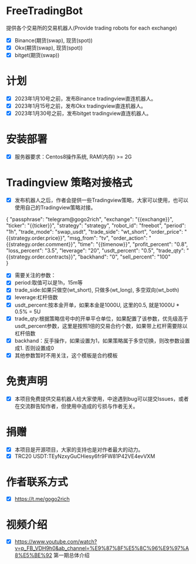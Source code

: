 # FreeTradingBot
提供各个交易所的交易机器人(Provide trading robots for each exchange)
- [x] Binance(期货(swap), 现货(spot))
- [x] Okx(期货(swap), 现货(spot))
- [x] bitget(期货(swap))

# 计划
- [x] 2023年1月10号之前，发布Binance tradingview直连机器人。
- [x] 2023年1月15号之前，发布Okx tradingview直连机器人。
- [x] 2023年1月30号之前，发布bitget tradingview直连机器人。
 
# 安装部署
- [x] 服务器要求：Centos8操作系统, RAM(内存) >= 2G
 
# Tradingview 策略对接格式
- [x] 发布机器人之后，作者会提供一些Tradingview策略，大家可以使用，也可以使用自己的Tradingview策略对接。

{
	"passphrase": "telegram@gogo2rich",
	"exchange": "{{exchange}}",
    "ticker": "{{ticker}}",
	"strategy": "strategy",
	"robot_id": "freebot",
	"period": "1h",
	"trade_mode": "swap_usdt",
	"trade_side": "wt_short",
	"order_price": "{{strategy.order.price}}",
	"msg_from": "tv",
	"order_action": "{{strategy.order.comment}}",
    "time": "{{timenow}}",
	"profit_percent": "0.8",
	"loss_percent": "3.5",
    "leverage": "20",
	"usdt_percent": "0.5",
    "trade_qty": "{{strategy.order.contracts}}",
	"backhand": "0",
    "sell_percent": "100"	
}

- [x] 需要关注的参数：
- [x] period:取值可以是1h，15m等
- [x] trade_side:如果只做空(wt_short), 只做多(wt_long), 多空双向(wt_both)
- [x] leverage:杠杆倍数
- [x] usdt_percent:按本金开单，如果本金是1000U, 这里的0.5, 就是1000U * 0.5% = 5U
- [x] trade_qty:根据策略信号中的开单平仓单位，如果配置了该参数，优先级高于usdt_percent参数，这里是按照1倍的交易合约个数，如果带上杠杆需要除以杠杆倍数
- [x] backhand：反手操作，如果设置为1，如果策略属于多空切换，则改参数设置成1. 否则设置成0
- [x] 其他参数暂时不用关注，这个模板是合约模板
# 免责声明
- [x] 本项目免费提供交易机器人给大家使用，中途遇到bug可以提交Issues，或者在交流群告知作者，但使用中造成的亏损与作者无关。

# 捐赠
- [x] 本项目是开源项目，大家的支持也是对作者最大的动力。
- [x] TRC20 USDT:TEyNzxyGuCHiesy6fr9FW81P42VE4evVXM

# 作者联系方式
- [x] https://t.me/gogo2rich

# 视频介绍
- [x] https://www.youtube.com/watch?v=p_FB_VDH9h0&ab_channel=%E9%87%8F%E5%8C%96%E9%97%A8%E5%BE%92 第一期总体介绍
